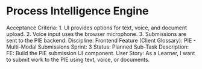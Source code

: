 # Process Intelligence Engine

Acceptance Criteria: 1. UI provides options for text, voice, and document upload. 2. Voice input uses the browser microphone. 3. Submissions are sent to the PIE backend.
Discipline: Frontend
Feature (Client Glossary): PIE - Multi-Modal Submissions
Sprint: 3
Status: Planned
Sub-Task Description: FE: Build the PIE submission UI component.
User Story: As a Learner, I want to submit work to the PIE using text, voice, or documents.
